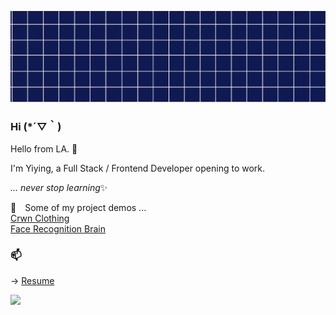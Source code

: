 ![Header](https://raw.githubusercontent.com/yjie28/yjie28/main/img/temp-header.png "Header")

### Hi (*´▽｀)

<!--
**yjie28/yjie28** is a ✨ _special_ ✨ repository because its `README.md` (this file) appears on your GitHub profile.

Here are some ideas to get you started:

- 🔭 I’m currently working on ...
- 🌱 I’m currently learning ...
- 👯 I’m looking to collaborate on ...
- 🤔 I’m looking for help with ...
- 💬 Ask me about ...
- 📫 How to reach me: ...
- 😄 Pronouns: ...
- ⚡ Fun fact: ...
-->

Hello from LA. 👋

I'm Yiying, a Full Stack / Frontend Developer opening to work. <br />

*... never stop learning*✨

💛 Some of my project demos ... <br />
[Crwn Clothing](https://crwnclothinggolive.herokuapp.com/) <br />
[Face Recognition Brain](https://face-recogition-brain-yjie.herokuapp.com)

### 📫 

-> [Resume](https://drive.google.com/file/d/1cftXQRlMUhSiKpGrau-5AtHilJyMK89e/view?usp=sharing)

<a href="https://linkedin.com/in/yjie28">
  <img src="https://img.shields.io/badge/linkedin-%230077B5.svg?&style=for-the-badge&logo=linkedin&logoColor=white">
</a>
